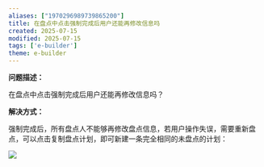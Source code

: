 ```yaml
---
aliases: ["1970296989739865200"]
title: 在盘点中点击强制完成后用户还能再修改信息吗
created: 2025-07-15
modified: 2025-07-15
tags: ['e-builder']
theme: e-builder
---
```


**问题描述：**

在盘点中点击强制完成后用户还能再修改信息吗？

**解决方式：**

强制完成后，所有盘点人不能够再修改盘点信息，若用户操作失误，需要重新盘点，可以点击复制盘点计划，即可新建一条完全相同的未盘点的计划：

![](https://myhelpdoc.oss-cn-heyuan.aliyuncs.com/mdimages/be71b092e1724f949d5a001843e276c6.jpg)